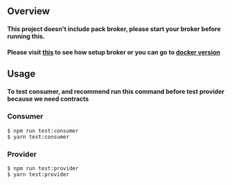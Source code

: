 ## Overview

#### This project doesn't include pack broker, please start your broker before running this.

#### Please visit [this](https://github.com/pact-foundation/pact_broker#usage) to see how setup broker or you can go to [docker version](https://github.com/pact-foundation/pact-broker-docker)

## Usage
#### To test consumer, and recommend run this command before test provider because we need contracts
### Consumer
```
$ npm run test:consumer
$ yarn test:consumer
```
### Provider
```
$ npm run test:provider
$ yarn test:provider
```